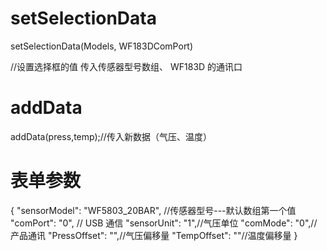 # setSelectionData

setSelectionData(Models, WF183DComPort) 

//设置选择框的值 传入传感器型号数组、 WF183D 的通讯口

# addData

addData(press,temp);//传入新数据（气压、温度）

# 表单参数

{
"sensorModel": "WF5803_20BAR", //传感器型号---默认数组第一个值
"comPort": "0", // USB 通信
"sensorUnit": "1",//气压单位
"comMode": "0",//产品通讯
"PressOffset": "",//气压偏移量
"TempOffset": ""//温度偏移量
}
